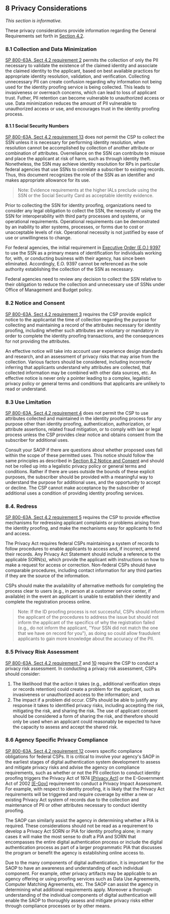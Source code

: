 <a name="sec8"></a>

<div class="breaker"></div>

## <a name="privacy-section-header"></a> 8 Privacy Considerations

_This section is informative._

These privacy considerations provide information regarding the General Requirements set forth in [Section 4.2](#genProofReqs).

### 8.1 Collection and Data Minimization 

[SP 800-63A, Sect 4.2 requirement 2](#4.2-r2) permits the collection of only the PII necessary to validate the existence of the claimed identity and associate the claimed identity to the applicant, based on best available practices for appropriate identity resolution, validation, and verification. Collecting unnecessary PII can create confusion regarding why information not being used for the identity proofing service is being collected. This leads to invasiveness or overreach concerns, which can lead to loss of applicant trust. Futher, PII retention can become vulnerable to unauthorized access or use. Data minimization reduces the amount of PII vulnerable to unauthorized access or use, and encourages trust in the identity proofing process.

#### 8.1.1 Social Security Numbers

[SP 800-63A, Sect 4.2 requirement 13](#4.2-r13) does not permit the CSP to collect the SSN unless it is necessary for performing identity resolution, when resolution cannot be accomplished by collection of another attribute or combination of attributes. Overreliance on the SSN can contribute to misuse and place the applicant at risk of harm, such as through identity theft. Nonetheless, the SSN may achieve identity resolution for RPs in particular federal agencies that use SSNs to correlate a subscriber to existing records. Thus, this document recognizes the role of the SSN as an identifier and makes appropriate allowance for its use.
> Note: Evidence requirements at the higher IALs preclude using the SSN or the Social Security Card as acceptable identity evidence.

Prior to collecting the SSN for identity proofing, organizations need to consider any legal obligation to collect the SSN, the necessity of using the SSN for interoperability with third party processes and systems, or operational requirements. Operational requirements can be demonstrated by an inability to alter systems, processes, or forms due to cost or unacceptable levels of risk. Operational necessity is not justified by ease of use or unwillingness to change.

For federal agencies, the initial requirement in [Executive Order (E.O.) 9397](#9397) to use the SSN as a primary means of identification for individuals working for, with, or conducting business with their agency, has since been eliminated. Accordingly, E.O. 9397 cannot be referenced as the sole authority establishing the collection of the SSN as necessary. 
 

Federal agencies need to review any decision to collect the SSN relative to their obligation to reduce the collection and unnecessary use of SSNs under Office of Management and Budget policy.

### <a name="consent"></a>8.2 Notice and Consent

[SP 800-63A, Sect 4.2 requirement 3](4.2-r3) requires the CSP provide explicit notice to the applicantat the time of collection regarding the purpose for collecting and maintaining a record of the attributes necessary for identity proofing, including whether such attributes are voluntary or mandatory in order to complete the identity proofing transactions, and the consequences for not providing the attributes.

An effective notice will take into account user experience design standards and research, and an assessment of privacy risks that may arise from the collection. Various factors should be considered, including incorrectly inferring that applicants understand why attributes are collected, that collected information may be combined with other data sources, etc. An effective notice is never only a pointer leading to a complex, legalistic privacy policy or general terms and conditions that applicants are unlikely to read or understand.

### 8.3 Use Limitation

[SP 800-63A, Sect 4.2 requirement 4](#4.2-r4) does not permit the CSP to use attributes collected and maintained in the identity proofing process for any purpose other than identity proofing, authentication, authorization, or attribute assertions, related fraud mitigation, or to comply with law or legal process unless the CSP provides clear notice and obtains consent from the subscriber for additional uses.

Consult your SAOP if there are questions about whether proposed uses fall within the scope of these permitted uses. This notice should follow the same principles as described in [Section 8.2 Notice and Consent](#consent) and should not be rolled up into a legalistic privacy policy or general terms and conditions. Rather if there are uses outside the bounds of these explicit purposes, the subscriber should be provided with a meaningful way to understand the purpose for additional uses, and the opportunity to accept or decline. The CSP cannot make acceptance by the subscriber of additional uses a condition of providing identity proofing services. 

### 8.4. Redress

[SP 800-63A, Sect 4.2 requirement 5](#4.2-r5) requires the CSP to provide effective mechanisms for redressing applicant complaints or problems arising from the identity proofing, and make the mechanisms easy for applicants to find and access.

The Privacy Act requires federal CSPs maintaining a system of records to follow procedures to enable applicants to access and, if incorrect, amend their records. Any Privacy Act Statement should include a reference to the applicable SORN(s), which provide the applicant with instructions on how to make a request for access or correction. Non-federal CSPs should have comparable procedures, including contact information for any third parties if they are the source of the information.

CSPs should make the availability of alternative methods for completing the process clear to users (e.g., in person at a customer service center, if available) in the event an applicant is unable to establish their identity and complete the registration process online.

> Note: If the ID proofing process is not successful, CSPs should inform the applicant of the procedures to address the issue but should not inform the applicant of the specifics of why the registration failed (e.g., do not inform the applicant, "Your SSN did not match the one that we have on record for you"), as doing so could allow fraudulent applicants to gain more knowledge about the accuracy of the PII.

	
### 8.5 Privacy Risk Assessment

[SP 800-63A, Sect 4.2 requirement 7](#4.2-r7) and [10](#4.2-r13) require the CSP to conduct a privacy risk assessment. In conducting a privacy risk assessment, CSPs should consider:

1. The likelihood that the action it takes (e.g., additional verification steps or records retention) could create a problem for the applicant, such as invasiveness or unauthorized access to the information; and
2. The impact if a problem did occur. CSPs should be able to justify any response it takes to identified privacy risks, including accepting the risk, mitigating the risk, and sharing the risk. The use of applicant consent should be considered a form of sharing the risk, and therefore should only be used when an applicant could reasonably be expected to have the capacity to assess and accept the shared risk.

### 8.6 Agency Specific Privacy Compliance 

[SP 800-63A, Sect 4.2 requirement 12](#4.2-r12) covers specific compliance obligations for federal CSPs. It is critical to involve your agency's SAOP in the earliest stages of digital authentication system development to assess and mitigate privacy risks and advise the agency on compliance requirements, such as whether or not the PII collection to conduct identity proofing triggers the Privacy Act of 1974 [[Privacy Act]](#PrivacyAct) or the E-Government Act of 2002 [[E-Gov]](#E-Gov) requirement to conduct a Privacy Impact Assessment. For example, with respect to identity proofing, it is likely that the Privacy Act requirements will be triggered and require coverage by either a new or existing Privacy Act system of records due to the collection and maintenance of PII or other attributes necessary to conduct identity proofing.

The SAOP can similarly assist the agency in determining whether a PIA is required. These considerations should not be read as a requirement to develop a Privacy Act SORN or PIA for identity proofing alone; in many cases it will make the most sense to draft a PIA and SORN that encompasses the entire digital authentication process or include the digital authentication process as part of a larger programmatic PIA that discusses the program or benefit the agency is establishing online access to.

Due to the many components of digital authentication, it is important for the SAOP to have an awareness and understanding of each individual component. For example, other privacy artifacts may be applicable to an agency offering or using proofing services such as Data Use Agreements, Computer Matching Agreements, etc. The SAOP can assist the agency in determining what additional requirements apply. Moreover a thorough understanding of the individual components of digital authentication will enable the SAOP to thoroughly assess and mitigate privacy risks either through compliance processes or by other means.

